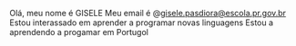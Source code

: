 Olá, meu nome é GISELE
Meu email é @gisele.pasdiora@escola.pr.gov.br
Estou interassado em aprender a programar novas linguagens
Estou a aprendendo a progamar em Portugol
